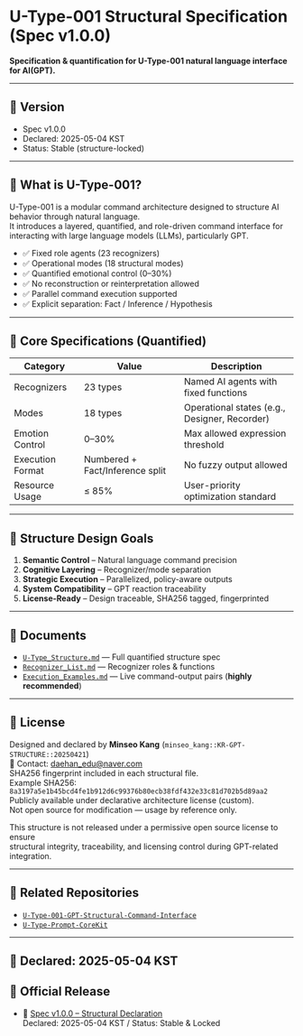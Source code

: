 # U-Type-001 Structural Specification (Spec v1.0.0)

**Specification & quantification for U-Type-001 natural language interface for AI(GPT).**

---

## 🧾 Version

- Spec v1.0.0  
- Declared: 2025-05-04 KST  
- Status: Stable (structure-locked)

---

## 🧠 What is U-Type-001?

U-Type-001 is a modular command architecture designed to structure AI behavior through natural language.  
It introduces a layered, quantified, and role-driven command interface for interacting with large language models (LLMs), particularly GPT.

- ✅ Fixed role agents (23 recognizers)
- ✅ Operational modes (18 structural modes)
- ✅ Quantified emotional control (0–30%)
- ✅ No reconstruction or reinterpretation allowed
- ✅ Parallel command execution supported
- ✅ Explicit separation: Fact / Inference / Hypothesis

---

## 🔢 Core Specifications (Quantified)

| Category | Value | Description |
|----------|-------|-------------|
| Recognizers | 23 types | Named AI agents with fixed functions |
| Modes | 18 types | Operational states (e.g., Designer, Recorder) |
| Emotion Control | 0–30% | Max allowed expression threshold |
| Execution Format | Numbered + Fact/Inference split | No fuzzy output allowed |
| Resource Usage | ≤ 85% | User-priority optimization standard |

---

## 📐 Structure Design Goals

1. **Semantic Control** – Natural language command precision  
2. **Cognitive Layering** – Recognizer/mode separation  
3. **Strategic Execution** – Parallelized, policy-aware outputs  
4. **System Compatibility** – GPT reaction traceability  
5. **License-Ready** – Design traceable, SHA256 tagged, fingerprinted

---

## 📂 Documents

- [`U-Type_Structure.md`](./U-Type_Structure.md) — Full quantified structure spec  
- [`Recognizer_List.md`](./Recognizer_List.md) — Recognizer roles & functions  
- [`Execution_Examples.md`](./Execution_Examples.md) — Live command-output pairs (**highly recommended**)

---

## 🧾 License

Designed and declared by **Minseo Kang** (`minseo_kang::KR-GPT-STRUCTURE::20250421`)  
📧 Contact: daehan_edu@naver.com  
SHA256 fingerprint included in each structural file.  
Example SHA256: `8a3197a5e1b45bcd4fe1b912d6c99376b80ecb38fdf432e33c81d702b5d89aa2`  
Publicly available under declarative architecture license (custom).  
Not open source for modification — usage by reference only.

This structure is not released under a permissive open source license to ensure  
structural integrity, traceability, and licensing control during GPT-related integration.

---

## 🔗 Related Repositories

- [`U-Type-001-GPT-Structural-Command-Interface`](https://github.com/kang-minseo-1218/U-Type-001-GPT-Structural-Command-Interface)  
- [`U-Type-Prompt-CoreKit`](https://github.com/kang-minseo-1218/U-Type-Prompt-CoreKit)

---

**🧭 Declared: 2025-05-04 KST**
---

## 🔖 Official Release

- 📌 [Spec v1.0.0 – Structural Declaration](https://github.com/kang-minseo-1218/U-Type-001-Structural-Spec/releases/tag/spec-v1.0.0)  
Declared: 2025-05-04 KST / Status: Stable & Locked
